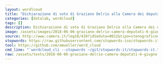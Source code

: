 ```yaml
---
layout: wordlcoud
title: "Dichiarazione di voto di Graziano Delrio alla Camera dei deputati del 6 giugno 2018"
categories: [datalab, wordcloud]
tags: []
description: Dichiarazione di voto di Graziano Delrio alla Camera dei deputati, seduta n. 12 di mercoledì 6 giugno 2018
image: /assets/images/2018-06-06-graziano-delrio-camera-deputati-6-giugno-2018.jpg
source: http://www.camera.it/leg18/410?idSeduta=0012&tipo=stenografico#sed0012.stenografico.tit00060.sub00020.int00380
stopwords: https://raw.githubusercontent.com/stopwords-iso/stopwords-it/master/stopwords-it.txt
tool: https://github.com/amueller/word_cloud
cmd_line: "`wordcloud_cli --stopwords ~/git/stopwords-it/stopwords-it.txt --imagefile 2018-06-06-graziano-delrio-camera-deputati-6-giugno-2018.jpg --background black --width 1080 --height 1350 < 2018-06-06-graziano-delrio-camera-deputati-6-giugno-2018.txt`"
raw: /assets/texts/2018-06-06-graziano-delrio-camera-deputati-6-giugno-2018.txt
---
```

